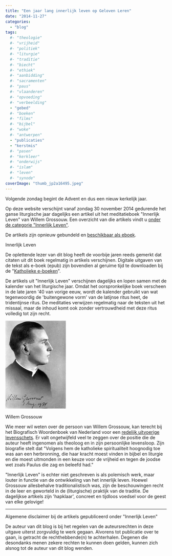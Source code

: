 ```yaml
---
title: "Een jaar lang innerlijk leven op Geloven Leren"
date: "2014-11-27"
categories: 
  - "blog"
tags:
  #- "theologie"
  #- "vrijheid"
  #- "politiek"
  #- "liturgie"
  #- "traditie"
  #- "biecht"
  #- "ethiek"
  #- "aanbidding"
  #- "sacramenten"
  #- "paus"
  #- "vlaanderen"
  #- "opvoeding"
  #- "verbeelding"
  - "gebed"
  #- "boeken"
  #- "films"
  #- "bijbel"
  #- "woke"
  #- "antwerpen"
  - "publicaties"
  - "kerstmis"
  #- "pasen"
  #- "kerkleer"
  #- "onderwijs"
  #- "islam"
  #- "leven"
  #- "synode"
coverImage: "thumb_jp2a16495.jpeg"
---
```


Volgende zondag begint de Advent en dus een nieuw kerkelijk jaar.

Op deze website verschijnt vanaf zondag 30 november 2014 gedurende het ganse liturgische jaar dagelijks een artikel uit het meditatieboek "Innerlijk Leven" van Willem Grossouw. Een overzicht van die artikels vindt u [onder de categorie "Innerlijk Leven"](/categories/innerlijk-leven/).

De artikels zijn opnieuw gebundeld en [beschikbaar als eboek](/portfolio/innerlijk-leven/).

Innerlijk Leven

De oplettende lezer van dit blog heeft de voorbije jaren reeds gemerkt dat citaten uit dit boek regelmatig in artikels verschijnen. Digitale uitgaven van de tekst als e-boek (epub) zijn bovendien al geruime tijd te downloaden bij de "[Katholieke e-boeken](/page/e-boeken/ "Katholieke e-boeken")".

De artikels uit "Innerlijk Leven" verschijnen dagelijks en lopen samen met de kalender van het liturgische jaar. Omdat het oorspronkelijke boek verscheen in de late jaren '40 van vorige eeuw, wordt de kalender gebruikt van wat tegenwoordig de 'buitengewone vorm' van de latijnse ritus heet, de tridentijnse ritus. De meditaties verwijzen regelmatig naar de teksten uit het missaal, maar de inhoud komt ook zonder vertrouwdheid met deze ritus volledig tot zijn recht.

[![Willem Grossouw](images/thumb_jp2a16495.jpeg)](http://resources.huygens.knaw.nl/bwn/BWN/lemmata/bwn5/grossouw)

Willem Grossouw

Wie meer wil weten over de persoon van Willem Grossouw, kan terecht bij het Biografisch Woordenboek van Nederland voor een [redelijk uitvoerige levensschets](http://resources.huygens.knaw.nl/bwn/BWN/lemmata/bwn5/grossouw "Willem Grossouw"). Er valt ongetwijfeld veel te zeggen over de positie die de auteur heeft ingenomen als theoloog en in zijn persoonlijke levensloop. Zijn biografie stelt dat "Volgens hem de katholieke spiritualiteit hoognodig toe was aan een herbronning, die haar kracht moest vinden in bijbel en liturgie en die moest uitmonden in een keuze voor de vrijheid en tegen de joodse wet zoals Paulus die zag en beleefd had."

"Innerlijk Leven" is echter niet geschreven is als polemisch werk, maar louter in functie van de ontwikkeling van het innerlijk leven. Hoewel Grossouw allesbehalve traditionalistisch was, zijn de beschouwingen recht in de leer en geworteld in de (liturgische) praktijk van de traditie. De dagelijkse artikels zijn 'hapklaar', concreet en tijdloos voedsel voor de geest van elke gelovige!

* * *

Algemene disclaimer bij de artikels gepubliceerd onder "Innerlijk Leven"

De auteur van dit blog is bij het regelen van de auteursrechten in deze uitgave uiterst zorgvuldig te werk gegaan. Alvorens tot publicatie over te gaan, is getracht de rechthebbende(n) te achterhalen. Degenen die desondanks menen zekere rechten te kunnen doen gelden, kunnen zich alsnog tot de auteur van dit blog wenden.


